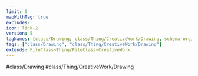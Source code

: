 ```yaml
---
limit: 9
mapWithTag: true
excludes:
icon: link-2
version: 5
tagNames: [class/Drawing, class/Thing/CreativeWork/Drawing, schema-org/Drawing]
tags: ["class/Drawing", "class/Thing/CreativeWork/Drawing"]
extends: FileClass~Thing/FileClass~CreativeWork
---
```


#class/Drawing
#class/Thing/CreativeWork/Drawing

